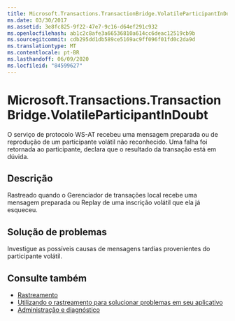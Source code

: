 ```yaml
---
title: Microsoft.Transactions.TransactionBridge.VolatileParticipantInDoubt
ms.date: 03/30/2017
ms.assetid: 3e8fc825-9f22-47e7-9c16-d64ef291c932
ms.openlocfilehash: ab1c2c8afe3a66536810a614cc6deac12519cb9b
ms.sourcegitcommit: cdb295dd1db589ce5169ac9ff096f01fd0c2da9d
ms.translationtype: MT
ms.contentlocale: pt-BR
ms.lasthandoff: 06/09/2020
ms.locfileid: "84599627"
---
```

# <a name="microsofttransactionstransactionbridgevolatileparticipantindoubt"></a>Microsoft.Transactions.TransactionBridge.VolatileParticipantInDoubt
O serviço de protocolo WS-AT recebeu uma mensagem preparada ou de reprodução de um participante volátil não reconhecido. Uma falha foi retornada ao participante, declara que o resultado da transação está em dúvida.  
  
## <a name="description"></a>Descrição  
 Rastreado quando o Gerenciador de transações local recebe uma mensagem preparada ou Replay de uma inscrição volátil que ela já esqueceu.  
  
## <a name="troubleshooting"></a>Solução de problemas  
 Investigue as possíveis causas de mensagens tardias provenientes do participante volátil.  
  
## <a name="see-also"></a>Consulte também

- [Rastreamento](index.md)
- [Utilizando o rastreamento para solucionar problemas em seu aplicativo](using-tracing-to-troubleshoot-your-application.md)
- [Administração e diagnóstico](../index.md)
